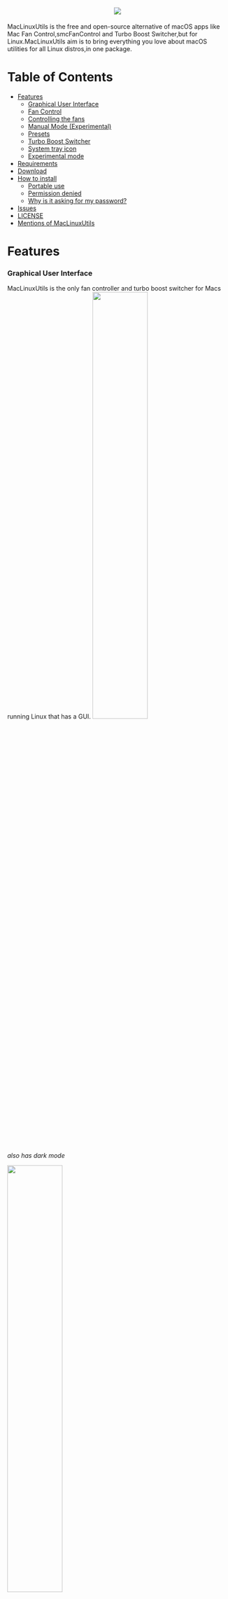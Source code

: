 # <div align = center><img src="https://raw.githubusercontent.com/datcuandrei/MacLinuxUtils/master/resources/ban.png" /></div>
MacLinuxUtils is the free and open-source alternative of macOS apps like Mac Fan Control,smcFanControl and Turbo Boost Switcher,but for Linux.MacLinuxUtils aim is to bring everything you love about macOS utilities for all Linux distros,in one package.

Table of Contents
=================

  * [Features](#features)
    * [Graphical User Interface](#graphical-user-interface)
    * [Fan Control](#fan-control)
    * [Controlling the fans](#controlling-the-fans)
    * [Manual Mode (Experimental)](#manual-mode-experimental)
    * [Presets](#presets)
    * [Turbo Boost Switcher](#turbo-boost-switcher)
    * [System tray icon](#system-tray-icon)
    * [Experimental mode](#experimental-mode)
  * [Requirements](#requirements)
  * [Download](#download)
  * [How to install](#how-to-install)
    * [Portable use](#portable-use)
    * [Permission denied](#permission-denied)
    * [Why is it asking for my password?](#why-is-it-asking-for-my-password-)
  * [Issues](#issues)
  * [LICENSE](#license)
  * [Mentions of MacLinuxUtils](#mentions-of-maclinuxutils)

# Features
### Graphical User Interface
MacLinuxUtils is the only fan controller and turbo boost switcher for Macs running Linux that has a GUI.
<img src="https://raw.githubusercontent.com/datcuandrei/MacLinuxUtils/master/captures/mainmenu235.png" width=50% height=50% />

*also has dark mode*

<img src="https://raw.githubusercontent.com/datcuandrei/MacLinuxUtils/master/captures/mainmenudark235.png" width=50% height=50% />

### Fan Control
Just like the name implies,you can can control your Mac's fans,monitor temperatures(2 CPUs,GPU,RAM,Battery,4 HDD Bays and Optical Drive.Please note that applesmc.768 on Linux might not identify all of these sensors,even if your Mac has them,it depends on your machine!) and fan speeds.

<img src="https://raw.githubusercontent.com/datcuandrei/MacLinuxUtils/master/captures/fancontrol.png" width=30% height=30% />

The biggest highlight about the fan control is that it supports an unlimited number of fans,as long as the SMC recognizes them!
Here is a screenshot of MacLinuxUtils operating 4 fans :

<img src="https://raw.githubusercontent.com/datcuandrei/MacLinuxUtils/master/captures/4fans.png" />

### Controlling the fans
Once you click the `Edit` button for a fan,you will be greeted with this menu :

<img src="https://raw.githubusercontent.com/datcuandrei/MacLinuxUtils/master/captures/fanmenuwithmanual.png" />

You can set an automatic speed(which is set by the SMC itself),a constant speed with the help of the slider and manual mode(which is only working under experimental mode for the time being).

### Manual mode (Experimental)
Manual mode is a more advanced automatic mode.It let's you set fan speeds for certain temperatures.

<img src="https://raw.githubusercontent.com/datcuandrei/MacLinuxUtils/master/captures/manualmode.png" width=70% height=70%/>

This feature is currently work-in-progress,so it was included with v2.3.0 under experimental mode for users to test.Any issues that the user finds it is recommended that it is reported in the Issues section.

### Presets 
Loving the current setup you have on MacLinuxUtils?Now you can save it and load it everytime you want,even at startup!
Note : Under experimental mode,there are still issues when switching from a preset that has manual mode to a preset that has automatic/constant mode,hence why manual mode is not present in the stable build.

<img src="https://raw.githubusercontent.com/datcuandrei/MacLinuxUtils/master/captures/presets.png" />

### Turbo Boost Switcher
Intel Turbo Boost technology accelerates processor and graphics performance for peak loads, automatically allowing processor cores to run faster than the rated operating frequency if they’re operating below power, current, and temperature specification limits.When disabled,it keeps your Mac(assuming it supports Turbo Boost)cooler and saves battery.

<img src="https://raw.githubusercontent.com/datcuandrei/MacLinuxUtils/master/captures/turboboost.png" />

### System tray icon
Once you start MacLinuxUtils,you will see this icon <img src="https://raw.githubusercontent.com/datcuandrei/MacLinuxUtils/master/resources/fanico.png" width=5% height=5%/> in your taskbar or top bar(depending on your DE or WM).By right clicking on it,you interact with the program without using the main menu.

<b>IMPORTANT</b> : Certain DE's(for example : GNOME) removed support for legacy tray,which is what MacLinuxUtils is using.Therefore,there is no support on those DE's for system tray.

### Experimental mode
Experimental mode is a special mode created for users that want to test new features that are still work-in-progress.Please note that this is a standalone build;it doesn't depend in any way on the stable build.Keep reading for finding out how to launch MacLinuxUtils under experimental mode.Thank you, @mariobrostech for suggesting the experimental setting.

# Requirements
- Latest Java version.

# Download 
- Installing the latest version of Java is as simple as opening the terminal and typing :

##### Debian,Ubuntu-based :
```bash
$ sudo apt-get update
$ sudo apt install default-jdk
```

##### Arch-based :
```bash
$ sudo pacman -S jdk-openjdk
```

##### Fedora, Oracle Linux, Red Hat Enterprise Linux, etc. : 
```bash
$ sudo dnf search openjdk
```
Choose the desired JDK and then install it :

```bash
$ sudo dnf install java-11-openjdk.x86_64
```

- After installing Java,download the latest version available in [releases](https://github.com/datcuandrei/MacLinuxUtils/releases).
- Extract it where you want the application to be installed.

# How to install
- To install the application,open terminal,``cd path/to/extracted/app``,and then run :
```bash
$ sudo sh installmlu
```

After the installation is done,simply run `maclinuxutils`,or search for it using an application finder.
If the app doesn't launch,use `sudo java -jar /opt/mlu.jar` in the terminal instead.

- To uninstall the application,open terminal,``cd path/to/extracted/app``,and then run :
```bash
$ sudo sh uninstallmlu
```

## Portable use
To use MacLinuxUtils without installing it,after extracting it,open terminal and
```bash
$ cd path/to/extracted/app
$ sudo java -jar mlu.jar
```
or 

```bash
$ cd path/to/extracted/app
$ sudo java -jar mluexp.jar
```
for experimental mode.

To start the application under experimental mode,use the `-e` argument :
```bash
$ maclinuxutils -e
```

## Permission denied
This error occures when the user does not have enough privileges to access the program.
In this case,we need to get ownership of the app by typing :
```bash
$ chmod +x /bin/maclinuxutils
$ chmod +x /opt/mlu.jar
$ chmod +x /opt/mluexp.jar
```
or if you run MacLinuxUtils as portable :
```bash
$ cd path/to/extracted/app
$ chmod +x mlu.jar
$ chmod +x mluexp.jar
```
After that you can run the app using the commands provided above.

## Why is it asking for my password ?
Just like macOS alternatives,the application requires your password to execute operations.
After typing your password in the terminal,the application will run under `super-user` mode(also known as `root`).The super-user mode allows it to modify the system files needed in order to do what it does.For more information of what it modifies,you can check the source code. 

# Issues
If you find issues while running the app,please report them in the [issues](https://github.com/datcuandrei/MacLinuxUtils/issues) section.

# LICENSE
This project is licensed under the Apache 2.0 license. View LICENSE.md to learn more.

# Attribution
- MacLinuxUtils's UI would have not been possible without [FlatLaf](https://www.formdev.com/flatlaf/) library.
- Managing the files was done with the help of [Apache Commons IO](https://commons.apache.org/proper/commons-io/) 
- Special thanks to the [Unsupported Macs](https://discord.gg/XbbWAsE) community.

# Mentions of MacLinuxUtils
- Wolfie's Tech Blog : [Running Debian on my Macbook](https://wolfiestech.blogspot.com/2020/10/running-debian-on-my-macbook.html)
- Gitbook : [Fan Control for Macs running Linux](https://datcu-andrei-2.gitbook.io/maclinuxfancontrol/)
